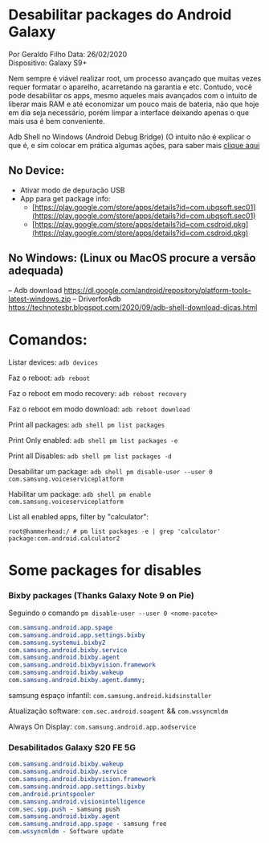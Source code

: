 # Desabilitar packages do Android Galaxy

Por Geraldo Filho
Data: 26/02/2020  
Dispositivo: Galaxy S9+

Nem sempre é viável realizar root, um processo avançado que muitas vezes requer formatar o aparelho, acarretando na garantia e etc. Contudo, você pode desabilitar os apps, mesmo aqueles mais avançados com o intuito de liberar mais RAM e até economizar um pouco mais de bateria, não que hoje em dia seja necessário, porém limpar a interface deixando apenas o que mais usa é bem conveniente.

Adb Shell no Windows (Android Debug Bridge) (O intuito não é explicar o que é, e sim colocar em prática algumas ações, para saber mais [clique aqui](https://www.androidpit.com.br/adb-drivers-android-windows)

## No Device:

- Ativar modo de depuração USB
- App para get package info:
  - [https://play.google.com/store/apps/details?id=com.ubqsoft.sec01](https://play.google.com/store/apps/details?id=com.ubqsoft.sec01)
  - [https://play.google.com/store/apps/details?id=com.csdroid.pkg](https://play.google.com/store/apps/details?id=com.csdroid.pkg)

## No Windows: (Linux ou MacOS procure a versão adequada)

– Adb download https://dl.google.com/android/repository/platform-tools-latest-windows.zip
– DriverforAdb
https://technotesbr.blogspot.com/2020/09/adb-shell-download-dicas.html

# Comandos:

Listar devices:
`adb devices`

Faz o reboot:
`adb reboot`

Faz o reboot em modo recovery:
`adb reboot recovery`

Faz o reboot em modo download:
`adb reboot download`

Print all packages:
`adb shell pm list packages`

Print Only enabled:
`adb shell pm list packages -e`

Print all Disables:
`adb shell pm list packages -d`

Desabilitar um package:
`adb shell pm disable-user --user 0 com.samsung.voiceserviceplatform`

Habilitar um package:
`adb shell pm enable com.samsung.voiceserviceplatform`

List all enabled apps, filter by "calculator":

`root@hammerhead:/ # pm list packages -e | grep 'calculator'`
`package:com.android.calculator2`

# Some packages for disables

### Bixby packages (Thanks Galaxy Note 9 on Pie)

Seguindo o comando `pm disable-user --user 0 <nome-pacote>`

```css
com.samsung.android.app.spage
com.samsung.android.app.settings.bixby
com.samsung.systemui.bixby2
com.samsung.android.bixby.service
com.samsung.android.bixby.agent
com.samsung.android.bixbyvision.framework
com.samsung.android.bixby.wakeup
com.samsung.android.bixby.agent.dummy;
```

samsung espaço infantil: `com.samsung.android.kidsinstaller`

Atualização software:
`com.sec.android.soagent` &&
`com.wssyncmldm`

Always On Display: `com.samsung.android.app.aodservice`

### Desabilitados Galaxy S20 FE 5G

```css
com.samsung.android.bixby.wakeup
com.samsung.android.bixby.service
com.samsung.android.bixbyvision.framework
com.samsung.android.app.settings.bixby
com.android.printspooler
com.samsung.android.visionintelligence
com.sec.spp.push - samsung push
com.samsung.android.bixby.agent
com.samsung.android.app.spage - samsung free
com.wssyncmldm - Software update
```
